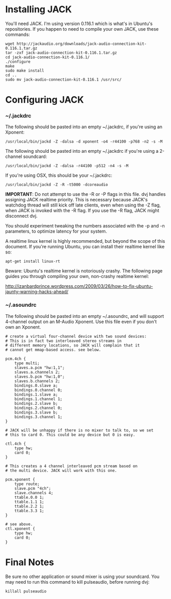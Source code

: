 # Installing JACK #

You'll need JACK. I'm using version 0.116.1 which is what's in Ubuntu's repositories. If you happen to need to compile your own JACK, use these commands:
```
wget http://jackaudio.org/downloads/jack-audio-connection-kit-0.116.1.tar.gz
tar -zxf jack-audio-connection-kit-0.116.1.tar.gz 
cd jack-audio-connection-kit-0.116.1/
./configure
make
sudo make install
cd ..
sudo mv jack-audio-connection-kit-0.116.1 /usr/src/
```



# Configuring JACK #

### ~/.jackdrc ###
The following should be pasted into an empty ~/.jackdrc, if you're using an Xponent:
```
/usr/local/bin/jackd -Z -dalsa -d xponent -o4 -r44100 -p768 -n2 -s -M
```
The following should be pasted into an empty ~/.jackdrc if you're using a 2-channel soundcard:
```
/usr/local/bin/jackd -Z -dalsa -r44100 -p512 -n4 -s -M
```
If you're using OSX, this should be your ~/.jackdrc:
```
/usr/local/bin/jackd -Z -R -t5000 -dcoreaudio
```

**IMPORTANT**: Do not attempt to use the -R or -P flags in this file. dvj handles assigning JACK realtime priority. This is necessary because JACK's watchdog thread will still kick off late clients, even when using the -Z flag, when JACK is invoked with the -R flag. If you use the -R flag, JACK might disconnect dvj.

You should experiment tweaking the numbers associated with the -p and -n parameters, to optimize latency for your system.

A realtime linux kernel is highly recommended, but beyond the scope of this document. If you're running Ubuntu, you can install their realtime kernel like so:
```
apt-get install linux-rt
```

Beware: Ubuntu's realtime kernel is notoriously crashy. The following page guides you through compiling your own, non-crashy realtime kernel:

http://izanbardprince.wordpress.com/2009/03/26/how-to-fix-ubuntu-jaunty-warning-hacks-ahead/



### ~/.asoundrc ###
The following should be pasted into an empty ~/.asoundrc, and will support 4-channel output on an M-Audio Xponent. Use this file even if you don't own an Xponent.

```
# create a virtual four-channel device with two sound devices:
# This is in fact two interleaved stereo streams in
# different memory locations, so JACK will complain that it
# cannot get mmap-based access. see below.

pcm.4ch {
	type multi;
	slaves.a.pcm "hw:1,1";
	slaves.a.channels 2;
	slaves.b.pcm "hw:1,0";
	slaves.b.channels 2;
	bindings.0.slave a;
	bindings.0.channel 0;
	bindings.1.slave a;
	bindings.1.channel 1;
	bindings.2.slave b;
	bindings.2.channel 0;
	bindings.3.slave b;
	bindings.3.channel 1;
}

# JACK will be unhappy if there is no mixer to talk to, so we set
# this to card 0. This could be any device but 0 is easy. 

ctl.4ch {
	type hw;
	card 0;
}

# This creates a 4 channel interleaved pcm stream based on
# the multi device. JACK will work with this one.

pcm.xponent {
	type route;
	slave.pcm "4ch";
	slave.channels 4;
	ttable.0.0 1;
	ttable.1.1 1;
	ttable.2.2 1;
	ttable.3.3 1;
}

# see above.
ctl.xponent {
	type hw;
	card 0;
}
```

# Final Notes #

Be sure no other application or sound mixer is using your soundcard. You may need to run this command to kill pulseaudio, before running dvj:
```
killall pulseaudio
```